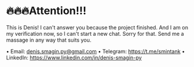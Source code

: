 # 🔥🔥🔥Attention!!!

This is Denis! I can't answer you because the project finished. And I am on my verification now, so I can't start a new chat. Sorry for that. Send me a massage in any way that suits you. 

 • Email: denis.smagin.py@gmail.com
 • Telegram: https://t.me/smintank
 • LinkedIn: https://www.linkedin.com/in/denis-smagin-py
